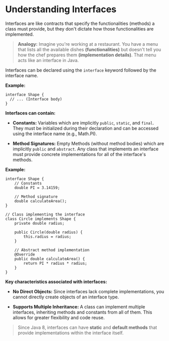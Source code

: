 # Understanding Interfaces

Interfaces are like contracts that specify the functionalities (methods) a class must provide, but they don't dictate how those functionalities are implemented.

> **Analogy:** Imagine you're working at a restaurant. You have a menu that lists all the available dishes **(functionalities)** but doesn't tell you how the chef prepares them **(implementation details)**. That menu acts like an interface in Java.

Interfaces can be declared using the `interface` keyword followed by the interface name.

**Example:**

```
interface Shape {
  // ... (Interface body)
}
```

**Interfaces can contain:**

- **Constants:** Variables which are implicitly `public`, `static`, and `final`. They must be initialized during their declaration and can be accessed using the interface name (e.g., Math.PI).

- **Method Signatures:** Empty Methods (without method bodies) which are implicitly `public` and `abstract`. Any class that implements an interface must provide concrete implementations for all of the interface's methods.

**Example:**

```
interface Shape {
    // Constants
    double PI = 3.14159;

    // Method signature
    double calculateArea();
}

// Class implementing the interface
class Circle implements Shape {
    private double radius;

    public Circle(double radius) {
        this.radius = radius;
    }

    // Abstract method implementation
    @Override
    public double calculateArea() {
        return PI * radius * radius;
    }
}
```

**Key characteristics associated with interfaces:**

- **No Direct Objects:** Since interfaces lack complete implementations, you cannot directly create objects of an interface type.

- **Supports Multiple Inheritance:** A class can implement multiple interfaces, inheriting methods and constants from all of them. This allows for greater flexibility and code reuse.

> Since Java 8, interfaces can have **static** and **default methods** that provide implementations within the interface itself.
